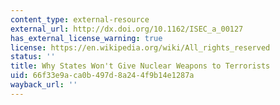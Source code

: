 ```yaml
---
content_type: external-resource
external_url: http://dx.doi.org/10.1162/ISEC_a_00127
has_external_license_warning: true
license: https://en.wikipedia.org/wiki/All_rights_reserved
status: ''
title: Why States Won't Give Nuclear Weapons to Terrorists
uid: 66f33e9a-ca0b-497d-8a24-4f9b14e1287a
wayback_url: ''
---
```

